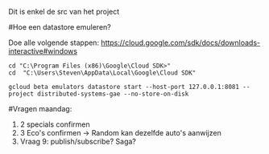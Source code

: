 Dit is enkel de src van het project



#Hoe een datastore emuleren?

Doe alle volgende stappen:
https://cloud.google.com/sdk/docs/downloads-interactive#windows

```
cd "C:\Program Files (x86)\Google\Cloud SDK>"
cd  "C:\Users\Steven\AppData\Local\Google\Cloud SDK"

gcloud beta emulators datastore start --host-port 127.0.0.1:8081 --project distributed-systems-gae --no-store-on-disk
```

#Vragen maandag:
1) 2 specials confirmen
2) 3 Eco's confirmen -> Random kan dezelfde auto's aanwijzen
3) Vraag 9: publish/subscribe? Saga?